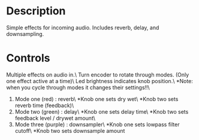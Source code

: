 # Description
Simple effects for incoming audio. Includes reverb, delay, and downsampling.

# Controls
 Multiple effects on audio in.\ 
 Turn encoder to rotate through modes. (Only one effect active at a time)\ 
 Led brightness indicates knob position.\ 
   *Note: when you cycle through modes it changes their settings!!\ 
 1. Mode one (red) : reverb\ 
   *Knob one sets dry wet\ 
   *Knob two sets reverb time (feedback)\ 
 2. Mode two (green) : delay\ 
    *Knob one sets delay time\ 
    *Knob two sets feedback level / drywet amount\ 
 3. Mode three (purple) : downsampler\ 
    *Knob one sets lowpass filter cutoff\ 
    *Knob two sets downsample amount
